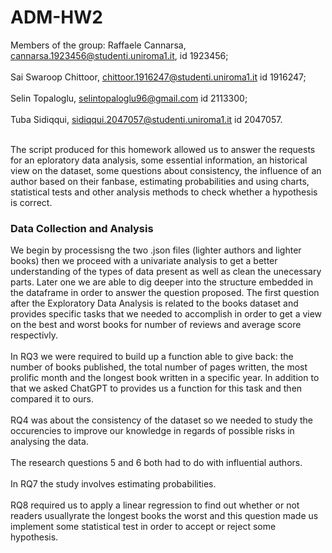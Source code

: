 # ADM-HW2
Members of the group:
Raffaele Cannarsa, cannarsa.1923456@studenti.uniroma1.it, id 1923456;<br/><br/>
Sai Swaroop Chittoor, chittoor.1916247@studenti.uniroma1.it id 1916247;<br/><br/>
Selin Topaloglu, selintopaloglu96@gmail.com id 2113300;<br/><br/>
Tuba Sidiqqui, sidiqqui.2047057@studenti.uniroma1.it id 2047057.<br/><br/>

The script produced for this homework allowed us to answer the requests for an eploratory data analysis, some essential information, an historical view on the dataset, some questions about consistency, the influence of an author based on their fanbase, estimating probabilities and using charts, statistical tests and other analysis methods to check whether a hypothesis is correct.

### Data Collection and Analysis
We begin by processisng the two .json files (lighter authors and lighter books) then we proceed with a univariate analysis to get a better understanding of the types of data present as well as clean the unecessary parts. 
Later one we are able to dig deeper into the structure embedded in the dataframe in order to answer the question proposed.
The first question after the Exploratory Data Analysis is related to the books dataset and provides specific tasks that we needed to accomplish in order to get a view on the best and worst books for number of reviews and average score respectivly.<br/><br/>
In RQ3 we were required to build up a function able to give back: the number of books published, the total number of pages written, the most prolific month and the longest book written in a specific year.
In addition to that we asked ChatGPT to provides us a function for this task and then compared it to ours.<br/><br/>
RQ4 was about the consistency of the dataset so we needed to study the occurencies to improve our knowledge in regards of possible risks in analysing the data.<br/><br/>
The research questions 5 and 6 both had to do with influential authors.<br/><br/>
In RQ7 the study involves estimating probabilities.<br/><br/>
RQ8 required us to apply a linear regression to find out whether or not readers usuallyrate the longest books the worst and this question made us implement some statistical test in order to accept or reject some hypothesis.<br/><br/>
